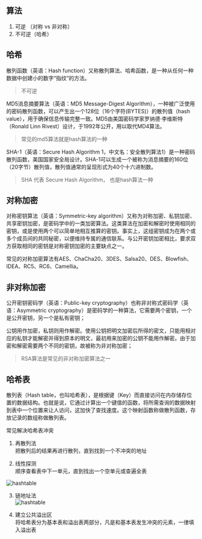 ## 算法
1. 可逆  （对称 vs 非对称）
2. 不可逆（哈希）

## 哈希
散列函数（英语：Hash function）又称散列算法、哈希函数，是一种从任何一种数据中创建小的数字“指纹”的方法。
> 不可逆

MD5消息摘要算法（英语：MD5 Message-Digest Algorithm），一种被广泛使用的密码散列函数，可以产生出一个128位（16个字符(BYTES)）的散列值（hash value），用于确保信息传输完整一致。MD5由美国密码学家罗纳德·李维斯特（Ronald Linn Rivest）设计，于1992年公开，用以取代MD4算法。
> 常见的md5算法就是hash算法的一种

SHA-1（英语：Secure Hash Algorithm 1，中文名：安全散列算法1）是一种密码散列函数，美国国家安全局设计。SHA-1可以生成一个被称为消息摘要的160位（20字节）散列值，散列值通常的呈现形式为40个十六进制数。
> SHA 代表 Secure Hash Algorithm， 也是hash算法一种

## 对称加密
对称密钥算法（英语：Symmetric-key algorithm）又称为对称加密、私钥加密、共享密钥加密，是密码学中的一类加密算法。这类算法在加密和解密时使用相同的密钥，或是使用两个可以简单地相互推算的密钥。事实上，这组密钥成为在两个或多个成员间的共同秘密，以便维持专属的通信联系。与公开密钥加密相比，要求双方获取相同的密钥是对称密钥加密的主要缺点之一。  

常见的对称加密算法有AES、ChaCha20、3DES、Salsa20、DES、Blowfish、IDEA、RC5、RC6、Camellia。

## 非对称加密
公开密钥密码学（英语：Public-key cryptography）也称非对称式密码学（英语：Asymmetric cryptography）是密码学的一种算法，它需要两个密钥，一个是公开密钥，另一个是私有密钥；  

公钥用作加密，私钥则用作解密。使用公钥把明文加密后所得的密文，只能用相对应的私钥才能解密并得到原本的明文，最初用来加密的公钥不能用作解密。由于加密和解密需要两个不同的密钥，故被称为非对称加密；  

> RSA算法是常见的非对称加密算法之一

## 哈希表
散列表（Hash table，也叫哈希表），是根据键（Key）而直接访问在内存储存位置的数据结构。也就是说，它通过计算出一个键值的函数，将所需查询的数据映射到表中一个位置来让人访问，这加快了查找速度。这个映射函数称做散列函数，存放记录的数组称做散列表。


常见解决哈希表冲突  
1. 再散列法  
把散列后的结果再进行散列，直到找到一个不冲突的地址

2. 线性探测  
顺序查看表中下一单元，直到找出一个空单元或查遍全表  

![hashtable](https://static.coderbridge.com/img/techbridge/images/kdchang/hash-table-collision.png)

3. 链地址法  
![hashtable](https://static.coderbridge.com/img/techbridge/images/kdchang/hash-table-chaining.png)

4. 建立公共溢出区  
将哈希表分为基本表和溢出表两部分，凡是和基本表发生冲突的元素，一律填入溢出表